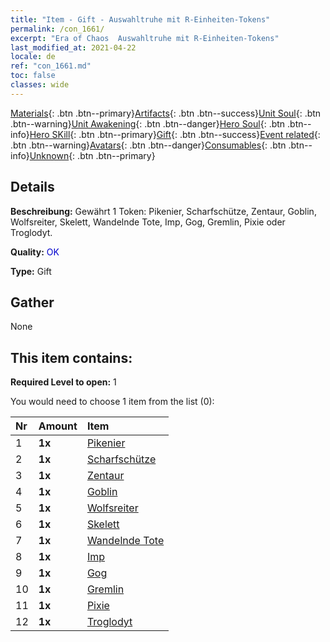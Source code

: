 ```yaml
---
title: "Item - Gift - Auswahltruhe mit R-Einheiten-Tokens"
permalink: /con_1661/
excerpt: "Era of Chaos  Auswahltruhe mit R-Einheiten-Tokens"
last_modified_at: 2021-04-22
locale: de
ref: "con_1661.md"
toc: false
classes: wide
---
```

 [Materials](/ItemsDE/){: .btn .btn--primary}[Artifacts](/ItemsDE/Artifacts/){: .btn .btn--success}[Unit Soul](/ItemsDE/UnitSoul/){: .btn .btn--warning}[Unit Awakening](/ItemsDE/UnitAwakening/){: .btn .btn--danger}[Hero Soul](/ItemsDE/HeroSoul/){: .btn .btn--info}[Hero SKill](/ItemsDE/HeroSkill/){: .btn .btn--primary}[Gift](/ItemsDE/Gift/){: .btn .btn--success}[Event related](/ItemsDE/Events/){: .btn .btn--warning}[Avatars](/ItemsDE/Avatars/){: .btn .btn--danger}[Consumables](/ItemsDE/Consumables/){: .btn .btn--info}[Unknown](/ItemsDE/Unknown/){: .btn .btn--primary}

## Details
 **Beschreibung:** Gewährt 1 Token: Pikenier, Scharfschütze, Zentaur, Goblin, Wolfsreiter, Skelett, Wandelnde Tote, Imp, Gog, Gremlin, Pixie oder Troglodyt.

 **Quality:** <span style="color: #0000CD">OK</span>

 **Type:** Gift

## Gather

  None

## This item contains:

 **Required Level to open:** 1

 You would need to choose 1 item from the list (0):

  | Nr | Amount |     Item    |
  |:---|:-------|:------------|
  | 1 |  **1x** | [Pikenier](/de/Items/unt_190/) |  | 
  | 2 |  **1x** | [Scharfschütze](/de/Items/unt_191/) |  | 
  | 3 |  **1x** | [Zentaur](/de/Items/unt_199/) |  | 
  | 4 |  **1x** | [Goblin](/de/Items/unt_217/) |  | 
  | 5 |  **1x** | [Wolfsreiter](/de/Items/unt_218/) |  | 
  | 6 |  **1x** | [Skelett](/de/Items/unt_208/) |  | 
  | 7 |  **1x** | [Wandelnde Tote](/de/Items/unt_209/) |  | 
  | 8 |  **1x** | [Imp](/de/Items/unt_226/) |  | 
  | 9 |  **1x** | [Gog](/de/Items/unt_227/) |  | 
  | 10 |  **1x** | [Gremlin](/de/Items/unt_235/) |  | 
  | 11 |  **1x** | [Pixie](/de/Items/unt_262/) |  | 
  | 12 |  **1x** | [Troglodyt](/de/Items/unt_244/) |  | 
